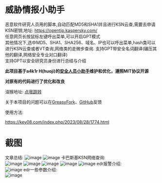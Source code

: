 # 威胁情报小助手
恶意软件研究人员用的脚本,自动匹配MD5和SHA1并且进行KSN云查,需要去申请KSN密钥,地址: https://opentip.kaspersky.com/  
任意网页长按鼠标左键呼出菜单,可以开启GPT模式  
其他情况下,选中MD5、SHA1、SHA256、域名、IP也可以呼出菜单,hash类可以进行KSN云查或者VT查询,网络类的走微步查询. 支持GPT带安全名词翻译(碾压其他的翻译,网络安全专业对口翻译)  
支持GPT以安全研究员身份进行总结与介绍  

**此项目基于a4k1r H(huoji)的[安全人员小助手](https://greasyfork.org/zh-CN/scripts/474072)维护和优化，遵照MIT协议开源**

**对原有的代码进行了优化和改良**

油猴地址: [点我跳转](https://greasyfork.org/zh-CN/scripts/526425)

关于本项目的问题可以在[GreasyFork](https://greasyfork.org/zh-CN/scripts/526425/feedback)、[GitHub](https://github.com/wwwab123/Threat-Intelligence-Inquiry-UserScript/issues)反馈

使用方法: 

https://key08.com/index.php/2023/08/28/1774.html 

# 截图
文章总结: 
![image](/imgs/1.png)
![image](/imgs/2.png)
卡巴斯基KSN网络查询:  
![image](/imgs/3.png)
![image](/imgs/4.png)
![image](/imgs/5.png)
![image](/imgs/6.png)
![image](/imgs/7.png)
edr报警介绍:  
![image](/imgs/8.png)
edr一些参数介绍:  
![image](/imgs/9.png)

